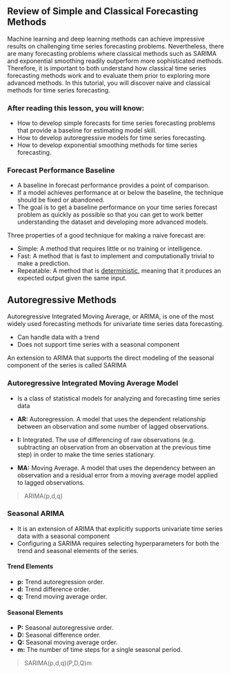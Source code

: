 ## Review of Simple and Classical Forecasting Methods

Machine learning and deep learning methods can achieve impressive results on challenging time series forecasting problems. Nevertheless, there are many forecasting problems where classical methods such as SARIMA and exponential smoothing readily outperform more sophisticated methods. Therefore, it is important to both understand how classical time series forecasting methods work and to evaluate them prior to exploring more advanced methods. In this tutorial, you will discover naive and classical methods for time series forecasting.

### After reading this lesson, you will know:
- How to develop simple forecasts for time series forecasting problems that provide a baseline for estimating model skill.
- How to develop autoregressive models for time series forecasting.
- How to develop exponential smoothing methods for time series forecasting.

### Forecast Performance Baseline
- A baseline in forecast performance provides a point of comparison.
- If a model achieves performance at or below the baseline, the technique should be fixed or abandoned.
- The goal is to get a baseline performance on your time series forecast problem as quickly as possible so that you can get to work better understanding the dataset and developing more advanced models.

Three properties of a good technique for making a naive forecast are:
- Simple: A method that requires little or no training or intelligence.
- Fast: A method that is fast to implement and computationally trivial to make a prediction.
- Repeatable: A method that is [deterministic](https://g.co/kgs/2LmQcr), meaning that it produces an expected output given the same input.


## Autoregressive Methods
Autoregressive Integrated Moving Average, or ARIMA, is one of the most widely used forecasting methods for univariate time series data forecasting.
- Can handle data with a trend
- Does not support time series with a seasonal component

An extension to ARIMA that supports the direct modeling of the seasonal component of the series is called SARIMA

### Autoregressive Integrated Moving Average Model
- Is a class of statistical models for analyzing and forecasting time series data

- **AR:** Autoregression. A model that uses the dependent relationship between an observation and some number of lagged observations.
- **I:** Integrated. The use of differencing of raw observations (e.g. subtracting an observation from an observation at the previous time step) in order to make the time series stationary.
- **MA:** Moving Average. A model that uses the dependency between an observation and a residual error from a moving average model applied to lagged observations.
> ARIMA(p,d,q)

### Seasonal ARIMA
- It is an extension of ARIMA that explicitly supports univariate time series data with a seasonal component
- Configuring a SARIMA requires selecting hyperparameters for both the trend and seasonal elements of the series.

#### Trend Elements
- **p:** Trend autoregression order.
- **d:** Trend difference order.
- **q:** Trend moving average order.

#### Seasonal Elements
- **P:** Seasonal autoregressive order.
- **D:** Seasonal difference order.
- **Q:** Seasonal moving average order.
- **m:** The number of time steps for a single seasonal period.
> SARIMA(p,d,q)(P,D,Q)m





